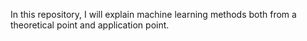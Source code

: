 In this repository, I will explain machine learning methods both from a theoretical point and application point.
